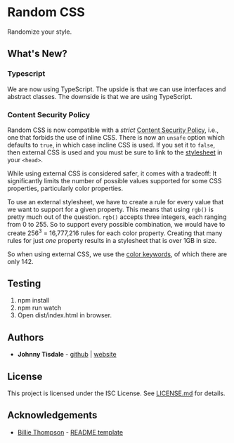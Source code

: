 # Random CSS
Randomize your style.

## What's New?

### Typescript

We are now using TypeScript. The upside is that we can use interfaces and
abstract classes. The downside is that we are using TypeScript.

### Content Security Policy

Random CSS is now compatible with a *strict*
[Content Security Policy](https://developer.mozilla.org/en-US/docs/Web/HTTP/CSP),
i.e., one that forbids the use of inline CSS. There is now an `unsafe` option
which defaults to `true`, in which case incline CSS is used. If you set it to
`false`, then external CSS is used and you must be sure to link to the
[stylesheet](https://randomcss.org/random.css) in your `<head>`.

While using external CSS is considered safer, it comes with a tradeoff: It
significantly limits the number of possible values supported for some CSS
properties, particularly color properties.

To use an external stylesheet, we have to create a rule for every value that we
want to support for a given property. This means that using `rgb()` is pretty
much out of the question. `rgb()` accepts three integers, each ranging from 0 to
255. So to support every possible combination, we would have to create
256<sup>3</sup> = 16,777,216 rules for each color property. Creating that many
rules for just *one* property results in a stylesheet that is over 1GB in size.

So when using external CSS, we use the
[color keywords](https://developer.mozilla.org/en-US/docs/Web/CSS/named-color),
of which there are only 142.


## Testing
1. npm install
2. npm run watch
3. Open dist/index.html in browser.

## Authors
* **Johnny Tisdale** - [github](https://github.com/johnnytisdale) | [website](https://johnnytisdale.com) 

## License
This project is licensed under the ISC License. See [LICENSE.md](LICENSE.md) for details.

## Acknowledgements
* [Billie Thompson](https://github.com/PurpleBooth) - [README template](https://github.com/PurpleBooth/a-good-readme-template)

